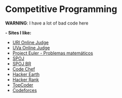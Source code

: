 # Competitive Programming

**WARNING**: I have a lot of bad code here

**- Sites I like:**

- [URI Online Judge](urionlinejudge.com.br)
- [UVa Online Judge](https://uva.onlinejudge.org/)
- [Project Euler - Problemas matemáticos](https://projecteuler.net/)
- [SPOJ](http://www.spoj.com/)
- [SPOJ BR](http://br.spoj.com/)
- [Code Chef](https://www.codechef.com/)
- [Hacker Earth](https://www.hackerearth.com/)
- [Hacker Rank](https://www.hackerrank.com/)
- [TopCoder](https://www.topcoder.com/)
- [Codeforces](codeforces.com)
